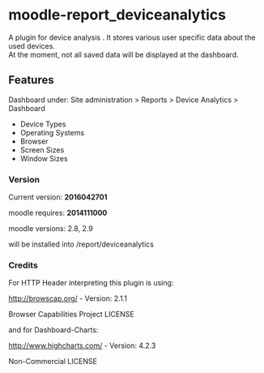 # moodle-report_deviceanalytics
A plugin for device analysis . 
It stores various user specific data about the used devices. \
At the moment, not all saved data will be displayed at the dashboard.

## Features
Dashboard under: Site administration > Reports > Device Analytics > Dashboard

  - Device Types
  - Operating Systems
  - Browser
  - Screen Sizes
  - Window Sizes

### Version
Current version: **2016042701** 

moodle requires: **2014111000** 

moodle versions: 2.8, 2.9 

will be installed into /report/deviceanalytics

### Credits
For HTTP Header interpreting this plugin is using: 

http://browscap.org/ - Version: 2.1.1

Browser Capabilities Project LICENSE 


and for Dashboard-Charts: 

http://www.highcharts.com/ - Version: 4.2.3

Non-Commercial LICENSE